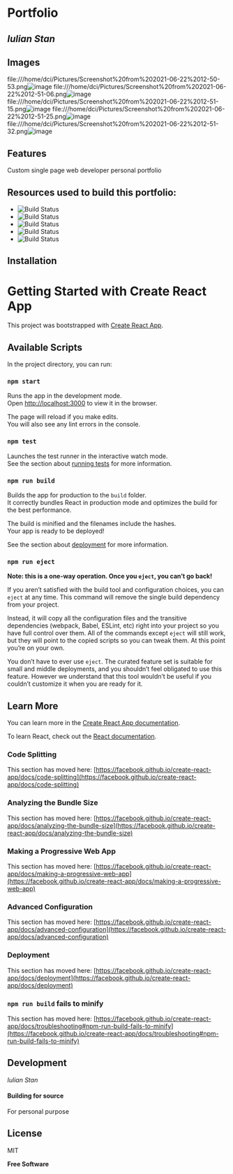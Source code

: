 # Portfolio
## _Iulian Stan_

## Images
file:///home/dci/Pictures/Screenshot%20from%202021-06-22%2012-50-53.png![image](https://user-images.githubusercontent.com/75793104/122912518-b445fb00-d358-11eb-80fa-d30c4ca4a666.png)
file:///home/dci/Pictures/Screenshot%20from%202021-06-22%2012-51-06.png![image](https://user-images.githubusercontent.com/75793104/122912562-bf009000-d358-11eb-9522-2b696507fb95.png)
file:///home/dci/Pictures/Screenshot%20from%202021-06-22%2012-51-15.png![image](https://user-images.githubusercontent.com/75793104/122912595-c6c03480-d358-11eb-9388-543ac7ca6dd1.png)
file:///home/dci/Pictures/Screenshot%20from%202021-06-22%2012-51-25.png![image](https://user-images.githubusercontent.com/75793104/122912624-cd4eac00-d358-11eb-95b6-82ff000afb09.png)
file:///home/dci/Pictures/Screenshot%20from%202021-06-22%2012-51-32.png![image](https://user-images.githubusercontent.com/75793104/122912638-d3dd2380-d358-11eb-8b92-e996986142ef.png)


## Features

Custom single page web developer personal portfolio


## Resources used to build this portfolio:

 - ![Build Status](https://img.shields.io/badge/JavaScript_library-React-informational?style=flat&logo=React&logoColor=aqua&color=blueviolet)
 - ![Build Status](https://img.shields.io/badge/JavaScript_engine-Node.js-informational?style=flat&logo=Node.js&logoColor=green&color=blueviolet)
 - ![Build Status](https://img.shields.io/badge/Css_extension_lang-SASS-informational?style=flat&logo=SASS&logoColor=violet&color=blueviolet)
 - ![Build Status](https://img.shields.io/badge/Editor-VS_Code-informational?style=flat&logo=Visual-Studio-Code&logoColor=blue&color=blueviolet)
 - ![Build Status](https://img.shields.io/badge/OS-Linux-informational?style=flat&logo=Linux&logoColor=yellow&color=blueviolet)


## Installation

# Getting Started with Create React App

This project was bootstrapped with [Create React App](https://github.com/facebook/create-react-app).

## Available Scripts

In the project directory, you can run:

### `npm start`

Runs the app in the development mode.\
Open [http://localhost:3000](http://localhost:3000) to view it in the browser.

The page will reload if you make edits.\
You will also see any lint errors in the console.

### `npm test`

Launches the test runner in the interactive watch mode.\
See the section about [running tests](https://facebook.github.io/create-react-app/docs/running-tests) for more information.

### `npm run build`

Builds the app for production to the `build` folder.\
It correctly bundles React in production mode and optimizes the build for the best performance.

The build is minified and the filenames include the hashes.\
Your app is ready to be deployed!

See the section about [deployment](https://facebook.github.io/create-react-app/docs/deployment) for more information.

### `npm run eject`

**Note: this is a one-way operation. Once you `eject`, you can’t go back!**

If you aren’t satisfied with the build tool and configuration choices, you can `eject` at any time. This command will remove the single build dependency from your project.

Instead, it will copy all the configuration files and the transitive dependencies (webpack, Babel, ESLint, etc) right into your project so you have full control over them. All of the commands except `eject` will still work, but they will point to the copied scripts so you can tweak them. At this point you’re on your own.

You don’t have to ever use `eject`. The curated feature set is suitable for small and middle deployments, and you shouldn’t feel obligated to use this feature. However we understand that this tool wouldn’t be useful if you couldn’t customize it when you are ready for it.

## Learn More

You can learn more in the [Create React App documentation](https://facebook.github.io/create-react-app/docs/getting-started).

To learn React, check out the [React documentation](https://reactjs.org/).

### Code Splitting

This section has moved here: [https://facebook.github.io/create-react-app/docs/code-splitting](https://facebook.github.io/create-react-app/docs/code-splitting)

### Analyzing the Bundle Size

This section has moved here: [https://facebook.github.io/create-react-app/docs/analyzing-the-bundle-size](https://facebook.github.io/create-react-app/docs/analyzing-the-bundle-size)

### Making a Progressive Web App

This section has moved here: [https://facebook.github.io/create-react-app/docs/making-a-progressive-web-app](https://facebook.github.io/create-react-app/docs/making-a-progressive-web-app)

### Advanced Configuration

This section has moved here: [https://facebook.github.io/create-react-app/docs/advanced-configuration](https://facebook.github.io/create-react-app/docs/advanced-configuration)

### Deployment

This section has moved here: [https://facebook.github.io/create-react-app/docs/deployment](https://facebook.github.io/create-react-app/docs/deployment)

### `npm run build` fails to minify

This section has moved here: [https://facebook.github.io/create-react-app/docs/troubleshooting#npm-run-build-fails-to-minify](https://facebook.github.io/create-react-app/docs/troubleshooting#npm-run-build-fails-to-minify)



## Development

_Iulian Stan_


#### Building for source

For personal purpose

## License

MIT

**Free Software**













